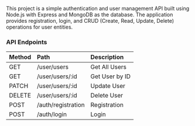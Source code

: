 This project is a simple authentication and user management API built using Node.js with Express and MongoDB as the database. The application provides registration, login, and CRUD (Create, Read, Update, Delete) operations for user entities.

### API Endpoints

| Method | Path  | Description |
|:-------|:------|:-------------|
| GET | /user/users | Get All Users |
| GET | /user/users/:id | Get User by ID |
| PATCH | /user/users/:id | Update User |
| DELETE | /user/users/:id | Delete User |
| POST | /auth/registration | Registration |
| POST | /auth/login | Login |

